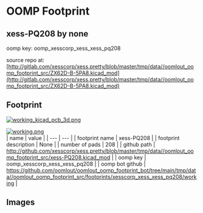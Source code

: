 # OOMP Footprint  
## xess-PQ208  by none  
  
oomp key: oomp_xesscorp_xess_xess_pq208  
  
source repo at: [http://gitlab.com/xesscorp/xess.pretty/blob/master/tmp/data//oomlout_oomp_footprint_src/ZX62D-B-5PA8.kicad_mod](http://gitlab.com/xesscorp/xess.pretty/blob/master/tmp/data//oomlout_oomp_footprint_src/ZX62D-B-5PA8.kicad_mod)  
## Footprint  
  
[![working_kicad_pcb_3d.png](working_kicad_pcb_3d_600.png)](working_kicad_pcb_3d.png)  
  
[![working.png](working_600.png)](working.png)  
| name | value | 
| --- | --- | 
| footprint name | xess-PQ208 | 
| footprint description | None | 
| number of pads | 208 | 
| github path | http://github.com/xesscorp/xess.pretty/blob/master/tmp/data//oomlout_oomp_footprint_src/xess-PQ208.kicad_mod | 
| oomp key | oomp_xesscorp_xess_xess_pq208 | 
| oomp bot github | https://github.com/oomlout/oomlout_oomp_footprint_bot/tree/main/tmp/data//oomlout_oomp_footprint_src/footprints/xesscorp_xess_xess_pq208/working | 
## Images  
